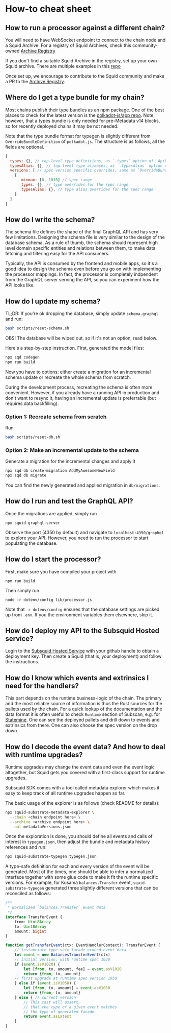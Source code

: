 # How-to cheat sheet

## How to run a processor against a different chain?

You will need to have WebSocket endpoint to connect to the chain node and a Squid Archive. For a registry of Squid Archives, check this community-owned [Archive Registry](https://github.com/subsquid/archive-registry)

If you don't find a suitable Squid Archive in the registry, set up your own Squid archive. There are multiple examples in this [repo](https://github.com/subsquid/squid-archive-setup)

Once set up, we encourage to contribute to the Squid community and make a PR to the [Archive Registry](https://github.com/subsquid/archive-registry).


## Where do I get a type bundle for my chain?

Most chains publish their type bundles as an npm package. One of the best places to check for the latest version is the [polkadot-js/app repo](https://github.com/polkadot-js/apps/tree/master/packages/apps-config). Note, however, that a types bundle is only needed for pre-Metadata v14 blocks, so for recently deployed chains it may be not needed. 

Note that the type bundle format for typegen is slightly different from `OverrideBundleDefinition` of `polkadot.js`. The structure is as follows, all the fields are optional.

```javascript
{
  types: {}, // top-level type definitions, as `.types` option of `ApiPromise`
  typesAlias: {}, // top-level type alieases, as `.typesAlias` option of `ApiPromise`
  versions: [ // spec version specific overrides, same as `OverrideBundleDefinition.types` of `polkadot.js`
    {
       minmax: [0, 1010] // spec range
       types: {}, // type overrides for the spec range
       typesAlias: {}, // type alias overrides for the spec range
    }
  ]
}
```


## How do I write the schema?

The schema file defines the shape of the final GraphQL API and has very few limitations. Designing the schema file is very similar to the design of the database schema. As a rule of thumb, the schema should represent high level domain specific entities and relations between them, to make data fetching and filtering easy for the API consumers.

Typically, the API is consumed by the frontend and mobile apps, so it's a good idea to design the schema even before you go on with implementing the processor mappings. In fact, the processor is completely indpendent from the GraphQL server serving the API, so you can experiment how the API looks like.

## How do I update my schema?

TL;DR: If you're ok dropping the database, simply update `schema.graphql` and run:

```sh
bash scripts/reset-schema.sh
```

OBS! The database will be wiped out, so if it's not an option, read below. 


Here's a step-by-step instruction. First, generated the model files:

```sh
npx sqd codegen
npm run build
```

Now you have to options: either create a migration for an incremental schema update or recreate the whole schema from scratch. 

During the development process, recreating the schema is often more convenient. However, if you already have a running API in production and don't want to resync it, having an incremental update is preferrable (but requires data backfilling).

### Option 1: Recreate schema from scratch

Run

```sh
bash scripts/reset-db.sh
```

### Option 2: Make an incremental update to the schema

Generate a migration for the incremental changes and apply it

```sh
npx sqd db create-migration AddMyAwesomeNewField
npx sqd db migrate
```

You can find the newly generated and applied migration in `db/migrations`.


## How do I run and test the GraphQL API?

Once the migrations are applied, simply run

```
npx squid-graphql-server
```

Observe the port (4350 by default) and navigate to `localhost:4350/graphql` to explore your API. However, you need to run the processor to start populating the database.


## How do I start the processor?

First, make sure you have compiled your project with
```
npm run build
```

Then simply run 
```
node -r dotenv/config lib/processor.js
```

Note that `-r dotenv/config` ensures that the database settings are picked up from `.env`. If you the environment variables them elsewhere, skip it. 

## How do I deploy my API to the Subsquid Hosted service?

Login to the [Subsquid Hosted Service](https://app.subsquid.io) with your github handle to obtain a deployment key. Then create a Squid (that is, your deployment) and follow the instructions.

## How do I know which events and extrinsics I need for the handlers? 

This part depends on the runtime business-logic of the chain. The primary and the most reliable source of information is thus the Rust sources for the pallets used by the chain. 
For a quick lookup of the documentation and the data format it is often useful to check `Runtime` section of Subscan, e.g. for [Statemine](https://statemine.subscan.io/runtime). One can see the deployed pallets and drill down to events and extrinsics from there. One can also choose the spec version on the drop down.

## How do I decode the event data? And how to deal with runtime upgrades?

Runtime upgrades may change the event data and even the event logic altogether, but Squid gets you covered with a first-class support for runtime upgrades. 

Subsquid SDK comes with a tool called metadata explorer which makes it easy to keep track of all runtime upgrades happen so far.

The basic usage of the explorer is as follows (check README for details):

```sh
npx squid-substrate-metadata-explorer \
  --chain <chain endpoint here> \
  --archive <archive endpoint here> \
  --out metadataVersions.json
```

Once the exploration is done, you should define all events and calls of interest in `typegen.json`, then adjust the bundle and metadata history references and run:

```sh
npx squid-substrate-typegen typegen.json
```

A type-safe definition for each and every version of the event will be generated. Most of the times, one should be able to infer a normalized interface together with some glue code to make it fit the runtime specific versions. For example, for Kusama `balances.Transfer` event, `squid-substrate-typegen` generated three slightly different versions that can be reconciled as follows:

```typescript
/**
 * Normalized `balances.Transfer` event data
 */
interface TransferEvent {
    from: Uint8Array
    to: Uint8Array
    amount: bigint
}

function getTransferEvent(ctx: EventHandlerContext): TransferEvent {
    // instanciate type-safe facade around event data
    let event = new BalancesTransferEvent(ctx)
    // initial version, with runtime spec 1020
    if (event.isV1020) { 
        let [from, to, amount, fee] = event.asV1020 
        return {from, to, amount}
    // first upgrade at runtime spec version 1050
    } else if (event.isV1050) { 
        let [from, to, amount] = event.asV1050
        return {from, to, amount}
    } else { // current version
        // This cast will assert,  
        // that the type of a given event matches
        // the type of generated facade.
        return event.asLatest
    }
}
```
